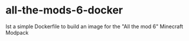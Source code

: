 # all-the-mods-6-docker
Ist a simple Dockerfile to build an image for the "All the mod 6" Minecraft Modpack
